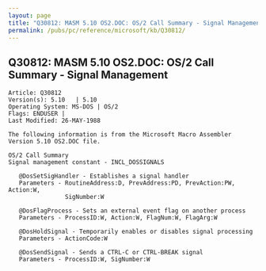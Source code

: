 ```yaml
---
layout: page
title: "Q30812: MASM 5.10 OS2.DOC: OS/2 Call Summary - Signal Management"
permalink: /pubs/pc/reference/microsoft/kb/Q30812/
---
```


## Q30812: MASM 5.10 OS2.DOC: OS/2 Call Summary - Signal Management

	Article: Q30812
	Version(s): 5.10   | 5.10
	Operating System: MS-DOS | OS/2
	Flags: ENDUSER |
	Last Modified: 26-MAY-1988
	
	The following information is from the Microsoft Macro Assembler
	Version 5.10 OS2.DOC file.
	
	OS/2 Call Summary
	Signal management constant - INCL_DOSSIGNALS
	
	   @DosSetSigHandler - Establishes a signal handler
	   Parameters - RoutineAddress:D, PrevAddress:PD, PrevAction:PW, Action:W,
	                SigNumber:W
	
	   @DosFlagProcess - Sets an external event flag on another process
	   Parameters - ProcessID:W, Action:W, FlagNum:W, FlagArg:W
	
	   @DosHoldSignal - Temporarily enables or disables signal processing
	   Parameters - ActionCode:W
	
	   @DosSendSignal - Sends a CTRL-C or CTRL-BREAK signal
	   Parameters - ProcessID:W, SigNumber:W
